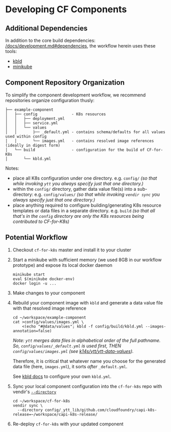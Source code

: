 # Developing CF Components

## Additional Dependencies
In addition to the core build dependencies: [/docs/development.md#dependencies](/docs/development.md#dependencies), the workflow herein uses these tools:

- [kbld](https://get-kbld.io/)
- [minikube](https://github.com/kubernetes/minikube)

## Component Repository Organization
To simplify the component development workflow, we recommend repositories organize configuration thusly:

```
├── example-component
│   ├── config               - K8s resources
│   │   ├── deployment.yml
│   │   ├── service.yml
│   │   └── values
│   │       ├── _default.yml - contains schema/defaults for all values used within config
│   │       └── images.yml   - contains resolved image references (ideally in digest form)
│   └── build                - configuration for the build of CF-for-K8s
│       └── kbld.yml
```

Notes:
- place all K8s configuration under one directory. e.g. `config/` _(so that while invoking `ytt` you always specify just that one directory.)_
- within the `config/` directory, gather data value file(s) into a sub-directory: e.g. `config/values/` _(so that while invoking `vendir sync` you always specify just that one directory.)_
- place anything required to configure building/generating K8s resource templates or data files in a separate directory. e.g. `build` _(so that all that's in the `config` directory are only the K8s resources being contributed to CF-for-K8s)_

## Potential Workflow
1. Checkout `cf-for-k8s` master and install it to your cluster
1. Start a minikube with sufficient memory (we used 8GB in our workflow prototype) and expose its local docker daemon
    ```
    minikube start
    eval $(minikube docker-env)
    docker login -u ...
    ```
1. Make changes to your component
1. Rebuild your component image with `kbld` and generate a data value file with that resolved image reference
    ```
    cd ~/workspace/example-component
    cat >config/values/images.yml \
        <(echo "#@data/values"; kbld -f config/build/kbld.yml --images-annotation=false)
    ```
    _Note: `ytt` merges data files in alphabetical order of the full pathname.  So, `config/values/_default.yml` is used first, THEN `config/values/images.yml` (see [k14s/ytt/ytt-data-values](https://github.com/k14s/ytt/blob/master/docs/ytt-data-values.md#splitting-data-values-into-multiple-files))._

    Therefore, it is critical that whatever name you choose for the generated data file (here, `images.yml`), it sorts _after_ `_default.yml`.

    See [kbld docs](https://github.com/k14s/kbld/blob/master/docs/config.md) to configure your own `kbld.yml`.

1. Sync your local component configuration into the `cf-for-k8s` repo with vendir's [`--directory`](https://github.com/k14s/vendir/blob/985506a54038f6e7871879d4fbee9df2b6cf8add/docs/README.md#sync-with-local-changes-override)
    ```
    cd ~/workspace/cf-for-k8s
    vendir sync \
      --directory config/_ytt_lib/github.com/cloudfoundry/capi-k8s-release=~/workspace/capi-k8s-release/
    ```
1. Re-deploy `cf-for-k8s` with your updated component

